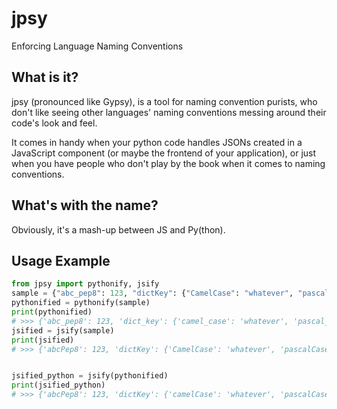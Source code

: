 # jpsy
Enforcing Language Naming Conventions

## What is it?
jpsy (pronounced like Gypsy), is a tool for naming convention purists, who don't like seeing other languages' naming 
conventions messing around their code's look and feel.

It comes in handy when your python code handles JSONs created in a JavaScript component (or maybe the frontend of 
your application), or just when you have people who don't play by the book when it comes to naming conventions. 

## What's with the name?
Obviously, it's a mash-up between JS and Py(thon).

## Usage Example
```python
from jpsy import pythonify, jsify
sample = {"abc_pep8": 123, "dictKey": {"CamelCase": "whatever", "pascalCaseLongKEY": "woot"}}
pythonified = pythonify(sample)
print(pythonified)
# >>> {'abc_pep8': 123, 'dict_key': {'camel_case': 'whatever', 'pascal_case_long_key': 'woot'}}
jsified = jsify(sample)
print(jsified)
# >>> {'abcPep8': 123, 'dictKey': {'CamelCase': 'whatever', 'pascalCaseLongKEY': 'woot'}}


jsified_python = jsify(pythonified)
print(jsified_python)
# >>> {'abcPep8': 123, 'dictKey': {'camelCase': 'whatever', 'pascalCaseLongKey': 'woot'}}

```